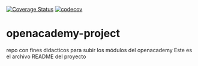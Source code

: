 [![Coverage Status](https://coveralls.io/repos/github/jorgescalona/openacademy-project/badge.svg?branch=master)](https://coveralls.io/github/jorgescalona/openacademy-project?branch=master)
[![codecov](https://codecov.io/gh/jorgescalona/openacademy-project/branch/master/graph/badge.svg)](https://codecov.io/gh/jorgescalona/openacademy-project)
# openacademy-project
repo con fines didacticos para subir los módulos del openacademy
Este es el archivo README del proyecto
